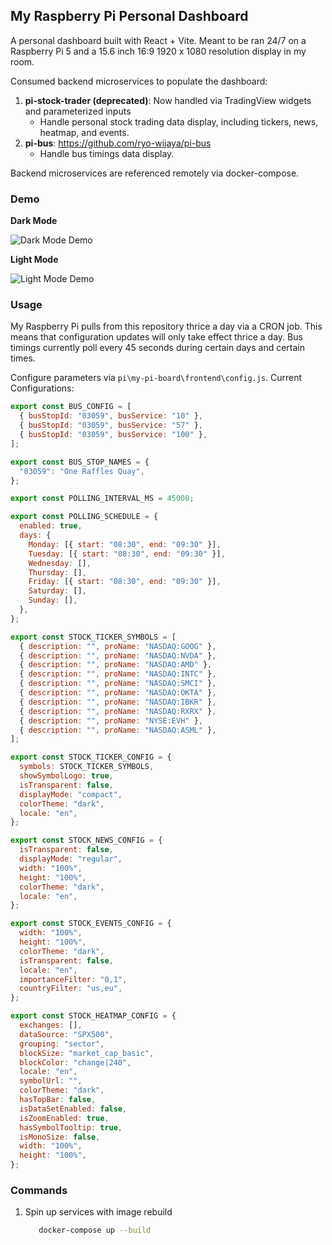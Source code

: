 ## My Raspberry Pi Personal Dashboard

A personal dashboard built with React + Vite. Meant to be ran 24/7 on a Raspberry Pi 5 and a 15.6 inch 16:9 1920 x 1080 resolution display in my room.

Consumed backend microservices to populate the dashboard:

1. **pi-stock-trader (deprecated)**: Now handled via TradingView widgets and parameterized inputs
   - Handle personal stock trading data display, including tickers, news, heatmap, and events.
2. **pi-bus**: https://github.com/ryo-wijaya/pi-bus
   - Handle bus timings data display.

Backend microservices are referenced remotely via docker-compose.

### Demo

**Dark Mode**

![Dark Mode Demo](./static/dashboard-dark-gif.gif)

**Light Mode**

![Light Mode Demo](./static/dashboard-light-gif.gif)

### Usage

My Raspberry Pi pulls from this repository thrice a day via a CRON job. This means that configuration updates will only take effect thrice a day. Bus timings currently poll every 45 seconds during certain days and certain times.

Configure parameters via `pi\my-pi-board\frontend\config.js`. Current Configurations:

```js
export const BUS_CONFIG = [
  { busStopId: "03059", busService: "10" },
  { busStopId: "03059", busService: "57" },
  { busStopId: "03059", busService: "100" },
];

export const BUS_STOP_NAMES = {
  "03059": "One Raffles Quay",
};

export const POLLING_INTERVAL_MS = 45000;

export const POLLING_SCHEDULE = {
  enabled: true,
  days: {
    Monday: [{ start: "08:30", end: "09:30" }],
    Tuesday: [{ start: "08:30", end: "09:30" }],
    Wednesday: [],
    Thursday: [],
    Friday: [{ start: "08:30", end: "09:30" }],
    Saturday: [],
    Sunday: [],
  },
};

export const STOCK_TICKER_SYMBOLS = [
  { description: "", proName: "NASDAQ:GOOG" },
  { description: "", proName: "NASDAQ:NVDA" },
  { description: "", proName: "NASDAQ:AMD" },
  { description: "", proName: "NASDAQ:INTC" },
  { description: "", proName: "NASDAQ:SMCI" },
  { description: "", proName: "NASDAQ:OKTA" },
  { description: "", proName: "NASDAQ:IBKR" },
  { description: "", proName: "NASDAQ:RXRX" },
  { description: "", proName: "NYSE:EVH" },
  { description: "", proName: "NASDAQ:ASML" },
];

export const STOCK_TICKER_CONFIG = {
  symbols: STOCK_TICKER_SYMBOLS,
  showSymbolLogo: true,
  isTransparent: false,
  displayMode: "compact",
  colorTheme: "dark",
  locale: "en",
};

export const STOCK_NEWS_CONFIG = {
  isTransparent: false,
  displayMode: "regular",
  width: "100%",
  height: "100%",
  colorTheme: "dark",
  locale: "en",
};

export const STOCK_EVENTS_CONFIG = {
  width: "100%",
  height: "100%",
  colorTheme: "dark",
  isTransparent: false,
  locale: "en",
  importanceFilter: "0,1",
  countryFilter: "us,eu",
};

export const STOCK_HEATMAP_CONFIG = {
  exchanges: [],
  dataSource: "SPX500",
  grouping: "sector",
  blockSize: "market_cap_basic",
  blockColor: "change|240",
  locale: "en",
  symbolUrl: "",
  colorTheme: "dark",
  hasTopBar: false,
  isDataSetEnabled: false,
  isZoomEnabled: true,
  hasSymbolTooltip: true,
  isMonoSize: false,
  width: "100%",
  height: "100%",
};
```

### Commands

1. Spin up services with image rebuild
   ```bash
      docker-compose up --build
   ```
